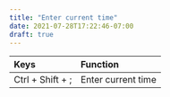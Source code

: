 ```yaml
---
title: "Enter current time"
date: 2021-07-28T17:22:46-07:00
draft: true
---
```


| Keys                       | Function                                               |
|:---------------------------|:-------------------------------------------------------| 
| Ctrl + Shift + ;           | Enter current time                                     |